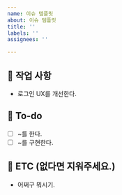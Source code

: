 ```yaml
---
name: 이슈 템플릿
about: 이슈 템플릿
title: ''
labels: ''
assignees: ''

---
```


## 👾 작업 사항
- 로그인 UX를 개선한다.

## 🦄 To-do
- [ ] ~를 한다.
- [ ]  ~를 구현한다.

## 🎸 ETC (없다면 지워주세요.)
- 어쩌구 뭐시기.
